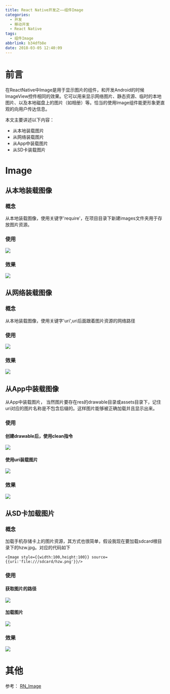 ```yaml
---
title: React Native开发之——组件Image
categories:
  - 开发
  - 移动开发
  - React Native
tags:
  - 组件Image
abbrlink: b34dfb8e
date: 2018-03-05 12:40:09
---
```

# 前言
在ReactNative中Image是用于显示图片的组件，和开发Android的时候ImageView控件相同的效果。它可以用来显示网络图片、静态资源、临时的本地图片、以及本地磁盘上的图片（如相册）等。恰当的使用Image组件能更形象更直观的向用户传达信息。

本文主要讲述以下内容：  

- 从本地装载图片
- 从网络装载图片
- 从App中装载图片
- 从SD卡装载图片

<!--more-->

# Image
## 从本地装载图像
### 概念
从本地装载图像，使用关键字'require'，在项目目录下新建images文件夹用于存放图片资源。
### 使用 
![][1] 
### 效果
![][2] 
## 从网络装载图像
### 概念 
从本地装载图像，使用关键字'uri',uri后面跟着图片资源的网络路径
### 使用
![][3]
### 效果 
![][4]  
## 从App中装载图像
从App中装载图片， 当然图片要存在res的drawable目录或assets目录下，记住uri对应的图片名称是不包含后缀的。这样图片能够被正确加载并且显示出来。
### 使用
#### 创建drawable后，使用clean指令
![][5]
#### 使用uri装载图片 
![][6]  
### 效果 
![][7] 
## 从SD卡加载图片 
### 概念 
加载手机存储卡上的图片资源，其方式也很简单，假设我现在要加载sdcard根目录下的hzw.jpg。对应的代码如下

	<Image style={{width:100,height:100}} source={{uri:'file:///sdcard/hzw.png'}}/>

### 使用 
#### 获取图片的路径 
![][8]
#### 加载图片
![][9]
### 效果 
![][10]

# 其他 
参考： [RN_Image][11]

[1]: https://images.pgzxc.com/rn-image-local.png
[2]: https://images.pgzxc.com/rn-image-local-look.png
[3]: https://images.pgzxc.com/rn-image-uri-code.png
[4]: https://images.pgzxc.com/rn-image-uri-look.png
[5]: https://images.pgzxc.com/rn-image-app-clean.png
[6]: https://images.pgzxc.com/rn-image-app-code.png
[7]: https://images.pgzxc.com/rn-image-app-look.png
[8]: https://images.pgzxc.com/rn-image-sdcard-dir.png
[9]: https://images.pgzxc.com/rn-image-sdcard-code.png
[10]: https://images.pgzxc.com/rn-image-sdcard-look.png
[11]: https://github.com/PGzxc/RN_Image